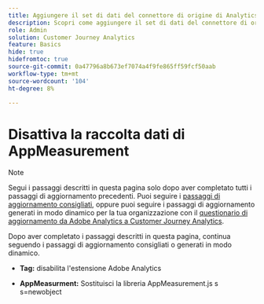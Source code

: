 ```yaml
---
title: Aggiungere il set di dati del connettore di origine di Analytics alla connessione
description: Scopri come aggiungere il set di dati del connettore di origine di Analytics alla connessione
role: Admin
solution: Customer Journey Analytics
feature: Basics
hide: true
hidefromtoc: true
source-git-commit: 0a47796a8b673ef7074a4f9fe865ff59fcf50aab
workflow-type: tm+mt
source-wordcount: '104'
ht-degree: 8%

---
```


# Disattiva la raccolta dati di AppMeasurement

>[!NOTE]
> 
>Segui i passaggi descritti in questa pagina solo dopo aver completato tutti i passaggi di aggiornamento precedenti. Puoi seguire i [passaggi di aggiornamento consigliati](/help/getting-started/cja-upgrade/cja-upgrade-recommendations.md#recommended-upgrade-steps-for-most-organizations), oppure puoi seguire i passaggi di aggiornamento generati in modo dinamico per la tua organizzazione con il [questionario di aggiornamento da Adobe Analytics a Customer Journey Analytics](https://gigazelle.github.io/cja-ttv/).
>
>Dopo aver completato i passaggi descritti in questa pagina, continua seguendo i passaggi di aggiornamento consigliati o generati in modo dinamico.

<!-- need to work on this -->

* **Tag:** disabilita l&#39;estensione Adobe Analytics

* **AppMeasurment:** Sostituisci la libreria AppMeasurement.js s s=newobject


